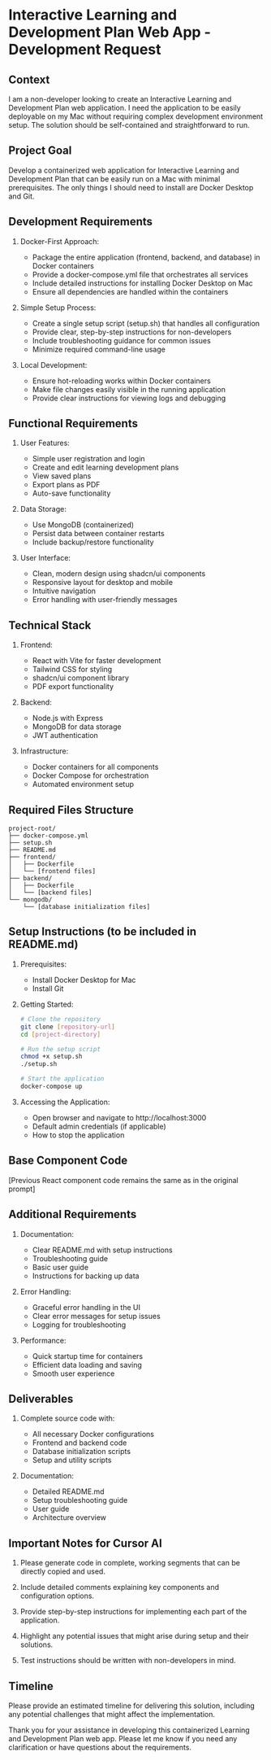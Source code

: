 # Interactive Learning and Development Plan Web App - Development Request

## Context
I am a non-developer looking to create an Interactive Learning and Development Plan web application. I need the application to be easily deployable on my Mac without requiring complex development environment setup. The solution should be self-contained and straightforward to run.

## Project Goal
Develop a containerized web application for Interactive Learning and Development Plan that can be easily run on a Mac with minimal prerequisites. The only things I should need to install are Docker Desktop and Git.

## Development Requirements

1. Docker-First Approach:
   - Package the entire application (frontend, backend, and database) in Docker containers
   - Provide a docker-compose.yml file that orchestrates all services
   - Include detailed instructions for installing Docker Desktop on Mac
   - Ensure all dependencies are handled within the containers

2. Simple Setup Process:
   - Create a single setup script (setup.sh) that handles all configuration
   - Provide clear, step-by-step instructions for non-developers
   - Include troubleshooting guidance for common issues
   - Minimize required command-line usage

3. Local Development:
   - Ensure hot-reloading works within Docker containers
   - Make file changes easily visible in the running application
   - Provide clear instructions for viewing logs and debugging

## Functional Requirements

1. User Features:
   - Simple user registration and login
   - Create and edit learning development plans
   - View saved plans
   - Export plans as PDF
   - Auto-save functionality

2. Data Storage:
   - Use MongoDB (containerized)
   - Persist data between container restarts
   - Include backup/restore functionality

3. User Interface:
   - Clean, modern design using shadcn/ui components
   - Responsive layout for desktop and mobile
   - Intuitive navigation
   - Error handling with user-friendly messages

## Technical Stack

1. Frontend:
   - React with Vite for faster development
   - Tailwind CSS for styling
   - shadcn/ui component library
   - PDF export functionality

2. Backend:
   - Node.js with Express
   - MongoDB for data storage
   - JWT authentication

3. Infrastructure:
   - Docker containers for all components
   - Docker Compose for orchestration
   - Automated environment setup

## Required Files Structure
```
project-root/
├── docker-compose.yml
├── setup.sh
├── README.md
├── frontend/
│   ├── Dockerfile
│   └── [frontend files]
├── backend/
│   ├── Dockerfile
│   └── [backend files]
└── mongodb/
    └── [database initialization files]
```

## Setup Instructions (to be included in README.md)
1. Prerequisites:
   - Install Docker Desktop for Mac
   - Install Git

2. Getting Started:
   ```bash
   # Clone the repository
   git clone [repository-url]
   cd [project-directory]

   # Run the setup script
   chmod +x setup.sh
   ./setup.sh

   # Start the application
   docker-compose up
   ```

3. Accessing the Application:
   - Open browser and navigate to http://localhost:3000
   - Default admin credentials (if applicable)
   - How to stop the application

## Base Component Code
[Previous React component code remains the same as in the original prompt]

## Additional Requirements

1. Documentation:
   - Clear README.md with setup instructions
   - Troubleshooting guide
   - Basic user guide
   - Instructions for backing up data

2. Error Handling:
   - Graceful error handling in the UI
   - Clear error messages for setup issues
   - Logging for troubleshooting

3. Performance:
   - Quick startup time for containers
   - Efficient data loading and saving
   - Smooth user experience

## Deliverables

1. Complete source code with:
   - All necessary Docker configurations
   - Frontend and backend code
   - Database initialization scripts
   - Setup and utility scripts

2. Documentation:
   - Detailed README.md
   - Setup troubleshooting guide
   - User guide
   - Architecture overview

## Important Notes for Cursor AI

1. Please generate code in complete, working segments that can be directly copied and used.

2. Include detailed comments explaining key components and configuration options.

3. Provide step-by-step instructions for implementing each part of the application.

4. Highlight any potential issues that might arise during setup and their solutions.

5. Test instructions should be written with non-developers in mind.

## Timeline
Please provide an estimated timeline for delivering this solution, including any potential challenges that might affect the implementation.

Thank you for your assistance in developing this containerized Learning and Development Plan web app. Please let me know if you need any clarification or have questions about the requirements.